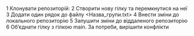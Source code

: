 1 Клонувати репозиторій:
2 Створити нову гілку та перемкнутися на неї
3 Додати один рядок до файлу <Назва_групи.txt>
4 Внести зміни до локального репозиторію
5 Запушити зміни до віддаленого репозиторію
6 Об’єднати гілку з гілкою main. За потреби, вирішити конфлікти
